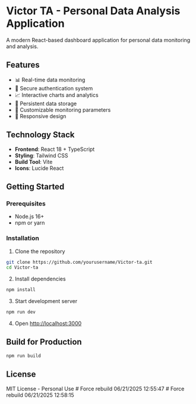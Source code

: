 # Victor TA - Personal Data Analysis Application

A modern React-based dashboard application for personal data monitoring and analysis.

## Features

- 📊 Real-time data monitoring
- 🔐 Secure authentication system
- 📈 Interactive charts and analytics
- 💾 Persistent data storage
- 🎯 Customizable monitoring parameters
- 📱 Responsive design

## Technology Stack

- **Frontend**: React 18 + TypeScript
- **Styling**: Tailwind CSS
- **Build Tool**: Vite
- **Icons**: Lucide React

## Getting Started

### Prerequisites
- Node.js 16+
- npm or yarn

### Installation

1. Clone the repository
```bash
git clone https://github.com/yourusername/Victor-ta.git
cd Victor-ta
```

2. Install dependencies
```bash
npm install
```

3. Start development server
```bash
npm run dev
```

4. Open [http://localhost:3000](http://localhost:3000)

## Build for Production

```bash
npm run build
```

## License

MIT License - Personal Use #   F o r c e   r e b u i l d   0 6 / 2 1 / 2 0 2 5   1 2 : 5 5 : 4 7  
 #   F o r c e   r e b u i l d   0 6 / 2 1 / 2 0 2 5   1 2 : 5 8 : 1 5  
 